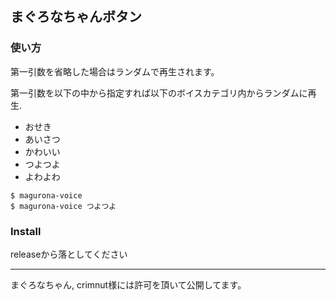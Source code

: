 ## まぐろなちゃんボタン

### 使い方

第一引数を省略した場合はランダムで再生されます。

第一引数を以下の中から指定すれば以下のボイスカテゴリ内からランダムに再生.

* おせき
* あいさつ
* かわいい
* つよつよ
* よわよわ

```
$ magurona-voice
$ magurona-voice つよつよ
```

### Install

releaseから落としてください


--- 

まぐろなちゃん, crimnut様には許可を頂いて公開してます。
